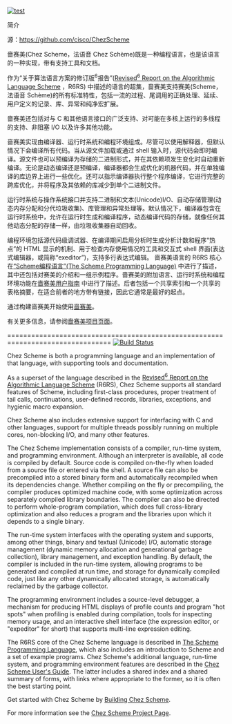 [![test](https://github.com/cisco/ChezScheme/actions/workflows/test.yml/badge.svg?branch=main)](https://github.com/cisco/ChezScheme/actions/workflows/test.yml)

简介

源：https://github.com/cisco/ChezScheme

啬赛美(Chez Scheme，法语音 Chez Schème)既是一种编程语言，也是该语言的一种实现，带有支持工具和文档。

作为“关于算法语言方案的修订版<sup>6</sup>报告”([Revised<sup>6</sup> Report on the Algorithmic Language Scheme](http://www.r6rs.org)
，R6RS) 中描述的语言的超集，啬赛美支持赛美(Scheme，法语音 Schème)的所有标准特性，包括一流的过程、尾调用的正确处理、延续、用户定义的记录、库、异常和纯净宏扩展。

啬赛美还包括对与 C 和其他语言接口的广泛支持、对可能在多核上运行的多线程的支持、非阻塞 I/O 以及许多其他功能。

啬赛美实现由编译器、运行时系统和编程环境组成。尽管可以使用解释器，但默认情况下会编译所有代码。当从源文件加载或通过 shell 输入时，源代码会即时编译。源文件也可以预编译为存储的二进制形式，并在其依赖项发生变化时自动重新编译。无论是动态编译还是预编译，编译器都会生成优化的机器代码，并在单独编译的库边界上进行一些优化。还可以指示编译器执行整个程序编译，它进行完整的跨库优化，并将程序及其依赖的库减少到单个二进制文件。

运行时系统与操作系统接口并支持二进制和文本(Unicode)I/O、自动存储管理(动态内存分配和分代垃圾收集)、库管理和异常处理等。默认情况下，编译器包含在运行时系统中，允许在运行时生成和编译程序，动态编译代码的存储，就像任何其他动态分配的存储一样，由垃圾收集器自动回收。

编程环境包括源代码级调试器、在编译期间启用分析时生成分析计数和程序“热点”的 HTML 显示的机制、用于检查内存使用情况的工具和交互式 shell 界面(表达式编辑器，或简称“exeditor”)，支持多行表达式编辑。
啬赛美语言的 R6RS 核心在[“Scheme编程语言”(The Scheme Programming Language)](http://www.scheme.com/tspl4/) 中进行了描述，其中还包括对赛美的介绍和一组示例程序。啬赛美的附加语言、运行时系统和编程环境功能在[啬赛美用户指南](http://cisco.github.io/ChezScheme/csug9.5/csug.html/) 中进行了描述。后者包括一个共享索引和一个共享的表格摘要，在适合前者的地方带有链接，因此它通常是最好的起点。

通过构建啬赛美开始使用[啬赛美](BUILDING)。

有关更多信息，请参阅[啬赛美项目页面](https://cisco.github.io/ChezScheme/)。

================================================================================
[![Build Status](https://travis-ci.org/cisco/ChezScheme.svg?branch=master)](https://travis-ci.org/cisco/ChezScheme)

Chez Scheme is both a programming language and an implementation
of that language, with supporting tools and documentation.

As a superset of the language described in the
[Revised<sup>6</sup> Report on the Algorithmic Language Scheme](http://www.r6rs.org)
(R6RS), Chez Scheme supports all standard features of Scheme,
including first-class procedures, proper treatment of tail calls,
continuations, user-defined records, libraries, exceptions, and
hygienic macro expansion.

Chez Scheme also includes extensive support for interfacing with C
and other languages, support for multiple threads possibly running
on multiple cores, non-blocking I/O, and many other features.

The Chez Scheme implementation consists of a compiler, run-time
system, and programming environment.
Although an interpreter is available, all code is compiled by
default.
Source code is compiled on-the-fly when loaded from a source file
or entered via the shell.
A source file can also be precompiled into a stored binary form and
automatically recompiled when its dependencies change.
Whether compiling on the fly or precompiling, the compiler produces
optimized machine code, with some optimization across separately
compiled library boundaries.
The compiler can also be directed to perform whole-program compilation,
which does full cross-library optimization and also reduces a
program and the libraries upon which it depends to a single binary.

The run-time system interfaces with the operating system and supports,
among other things, binary and textual (Unicode) I/O, automatic
storage management (dynamic memory allocation and generational
garbage collection), library management, and exception handling.
By default, the compiler is included in the run-time system, allowing
programs to be generated and compiled at run time, and storage for
dynamically compiled code, just like any other dynamically allocated
storage, is automatically reclaimed by the garbage collector.

The programming environment includes a source-level debugger, a
mechanism for producing HTML displays of profile counts and program
"hot spots" when profiling is enabled during compilation, tools for
inspecting memory usage, and an interactive shell interface (the
expression editor, or "expeditor" for short) that supports multi-line
expression editing.

The R6RS core of the Chez Scheme language is described in
[The Scheme Programming Language](http://www.scheme.com/tspl4/),
which also includes an introduction to Scheme and a set of example programs.
Chez Scheme's additional language, run-time system, and
programming environment features are described in the
[Chez Scheme User's Guide](http://cisco.github.io/ChezScheme/csug9.5/csug.html).
The latter includes a shared index and a shared summary of forms,
with links where appropriate to the former, so it is often the best
starting point.

Get started with Chez Scheme by [Building Chez Scheme](BUILDING).

For more information see the [Chez Scheme Project Page](https://cisco.github.io/ChezScheme/).

